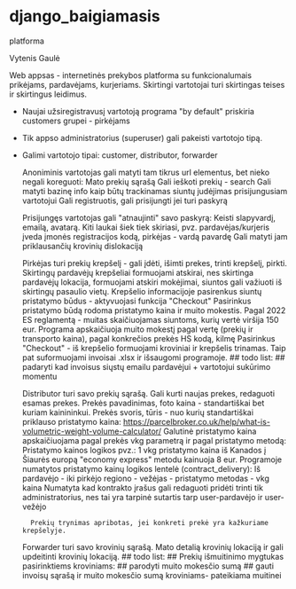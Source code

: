 # django_baigiamasis
platforma

Vytenis Gaulė

Web appsas - internetinės prekybos platforma su funkcionalumais prikėjams, pardavėjams, kurjeriams.
Skirtingi vartotojai turi skirtingas teises ir skirtingus leidimus.

* Naujai užsiregistravusį vartotoją programa "by default" priskiria customers grupei - pirkėjams
* Tik appso administratorius (superuser) gali pakeisti vartotojo tipą.
* Galimi vartotojo tipai: customer, distributor, forwarder

    Anoniminis vartotojas gali matyti tam tikrus url elementus, bet nieko negali koreguoti:
        Mato prekių sąrašą
        Gali ieškoti prekių - search
        Gali matyti bazinę info kaip būtų trackinamas siuntų judėjimas prisijungusiam vartotojui
        Gali registruotis, gali prisijungti jei turi paskyrą

    Prisijungęs vartotojas gali "atnaujinti" savo paskyrą:
        Keisti slapyvardį, emailą, avatarą. Kiti laukai šiek tiek skiriasi, pvz. pardavėjas/kurjeris
            įveda įmonės registracijos kodą, pirkėjas - vardą pavardę
        Gali matyti jam priklausančių krovinių dislokaciją

    Pirkėjas turi prekių krepšelį - gali įdėti, išimti prekes, trinti krepšelį, pirkti.
        Skirtingų pardavėjų krepšeliai formuojami atskirai, nes skirtinga pardavėjų lokacija, formuojami
            atskiri mokėjimai, siuntos gali važiuoti iš skirtingų pasaulio vietų.
        Krepšelio informacijoje pasirenkus siuntų pristatymo būdus - aktyvuojasi funkcija "Checkout"
        Pasirinkus pristatymo būdą rodoma pristatymo kaina ir muito mokestis. Pagal 2022 ES reglamentą -
            muitas skaičiuojamas siuntoms, kurių vertė viršija 150 eur. Programa apskaičiuoja
            muito mokestį pagal vertę (prekių ir transporto kaina), pagal konkrečios prekės HS kodą, kilmę
        Pasirinkus "Checkout" - iš krepšelio formuojami kroviniai ir krepšelis trinamas. Taip pat suformuojami
            invoisai .xlsx  ir išsaugomi programoje.
            ## todo list:
            ## padaryti kad invoisus siųstų emailu pardavėjui + vartotojui sukūrimo momentu

    Distributor turi savo prekių sąrašą.
        Gali kurti naujas prekes, redaguoti esamas prekes.
            Prekės pavadinimas, foto kaina - standartiškai bet kuriam kainininkui.
            Prekės svoris, tūris - nuo kurių standartiškai priklauso pristatymo kaina:
                https://parcelbroker.co.uk/help/what-is-volumetric-weight-volume-calculator/
            Galutinė pristatymo kaina apskaičiuojama pagal prekės vkg parametrą ir pagal pristatymo metodą:
                Pristatymo kainos logikos pvz.:
                    1 vkg pristatymo kaina iš Kanados į Šiaurės europą "economy express" metodu kainuoja 8 eur.
                Programoje numatytos pristatymo kainų logikos lentelė (contract_delivery):
                    Iš pardavėjo - iki pirkėjo regiono - vežėjas - pristatymo metodas - vkg kaina
                Numatyta kad kontrakto įrašus gali redaguoti pridėti trinti tik administratorius, nes tai yra
                    tarpinė sutartis tarp user-pardavėjo ir user-vežėjo

        Prekių trynimas apribotas, jei konkreti prekė yra kažkuriame krepšelyje.

    Forwarder turi savo krovinių sąrašą.
        Mato detalią krovinių lokaciją ir gali updeitinti krovinių lokaciją.
            ## todo list:
            ## Prekių išmuitinimo mygtukas pasirinktiems kroviniams:
                ## parodyti muito mokesčio sumą
                ## gauti invoisų sąrašą ir muito mokesčio sumą kroviniams- pateikiama muitinei
